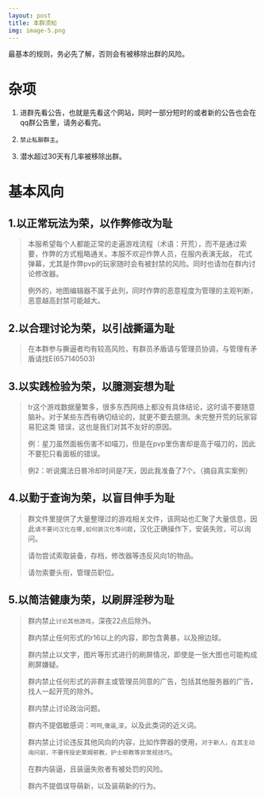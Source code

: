 ```yaml
---
layout: post
title: 本群须知
img: image-5.png
---
```




最基本的规则，务必先了解，否则会有被移除出群的风险。

# 杂项

1. 进群先看公告，也就是先看这个网站，同时一部分短时的或者新的公告也会在qq群公告里，请务必看完。

2. `禁止私聊群主`。

3. 潜水超过30天有几率被移除出群。

# 基本风向

## 1.以正常玩法为荣，以作弊修改为耻

> 本服希望每个人都能正常的走遍游戏流程（术语：开荒），而不是通过索要，作弊的方式粗略通关。本服不欢迎作弊人员，在服内表演无敌，
>花式弹幕，尤其是作弊pvp的玩家随时会有被封禁的风险。同时也请勿在群内讨论修改器。
>
> 例外的，地图编辑器不属于此列，同时作弊的恶意程度为管理的主观判断，恶意越高封禁可能越大。

## 2.以合理讨论为荣，以引战撕逼为耻

> 在本群参与撕逼者均有较高风险，有群员矛盾请与管理员协调，与管理有矛盾请找E(657140503)

## 3.以实践检验为荣，以臆测妄想为耻

> tr这个游戏数据量繁多，很多东西网络上都没有具体结论，这时请不要随意脑补。对于某些东西有确切结论的，就更不要去臆测。未完整开荒的玩家容易犯这类
>错误，这也是我们对其不友好的原因。
>
> 例：星刀虽然面板伤害不如喵刀，但是在pvp里伤害却是高于喵刀的，因此不要犯只看面板的错误。
>  
> 例2：听说魔法日晷冷却时间是7天，因此我准备了7个。（摘自真实案例）

## 4.以勤于查询为荣，以盲目伸手为耻

> 群文件里提供了大量整理过的游戏相关文件，该网站也汇聚了大量信息，因此`请不要问汉化在哪,如何装汉化等问题`，汉化正确操作下，安装失败，可以询问。
>
> 请勿尝试索取装备，存档，修改器等违反风向1的物品。
> 
> 请勿索要头衔，管理员职位。

## 5.以简洁健康为荣，以刷屏淫秽为耻

> 群内禁止`讨论其他游戏`，深夜22点后除外。
>
> 群内禁止任何形式的r16以上的内容，即包含黄暴，以及擦边球。
>
> 群内禁止以文字，图片等形式进行的刷屏情况，即使是一张大图也可能构成刷屏嫌疑。
>
> 群内禁止任何形式的非群主或管理员同意的广告，包括其他服务器的广告，找人一起开荒的除外。
>
> 群内禁止讨论政治问题。
>
> 群内不提倡敏感词：`呵呵`,`傻逼`,`滚`，以及此类词的近义词。
>
> 群内禁止讨论违反其他风向的内容，比如作弊器的使用，`对于新人，在其主动询问前，不要传授史莱姆邪教，护士邪教等非常规技巧`。
>
> 在群内装逼，且装逼失败者有被处罚的风险。
> 
> 群内不提倡误导萌新，以及装萌新的行为。